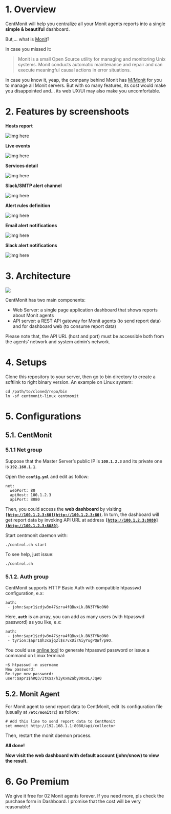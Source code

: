 # 1. Overview

CentMonit will help you centralize all your Monit agents reports into a single **simple & beautiful** dashboard.

But,... what is [Monit](https://www.mmonit.com/monit/)?

In case you missed it:
> Monit is a small Open Source utility for managing and monitoring Unix systems. Monit conducts automatic maintenance and repair and can execute meaningful causal actions in error situations.

In case you know it, yeap, the company behind Monit has [M/Monit](https://www.mmonit.com) for you to manage all Monit servers. But with so many features, its cost would make you disappointed and... its web UX/UI may also make you uncomfortable.


# 2. Features by screenshoots

**Hosts report**

![img here](demo/cm1.png)

**Live events**

![img here](demo/cm2.png)

**Services detail**

![![img here]()](demo/cm3.png)

**Slack/SMTP alert channel**

![![img here]()](demo/channel-form.png)

**Alert rules definition**

![![img here]()](demo/alert-rules.png)

**Email alert notifications**

![![img here]()](demo/mail-alert.png)

**Slack alert notifications**

![![img here]()](demo/slack-alert.png)

# 3. Architecture

![](demo/arch.png)


CentMonit has two main components:



*   Web Server: a single page application dashboard that shows reports about Monit agents
*   API server: a REST API gateway for Monit agents (to send report data) and for dashboard web (to consume report data)

Please note that, the API URL (host and port) must be accessible both from the agents’ network and system admin’s network.

# 4. Setups

Clone this repository to your server, then go to bin directory to create a softlink to right binary version.
An example on Linux system:
```
cd /path/to/cloned/repo/bin
ln -sf centmonit-linux centmonit
```


# 5. Configurations


## 5.1. CentMonit


### 5.1.1 Net group

Suppose that the Master Server’s public IP is **<code>100.1.2.3</code>** and its private one is **<code>192.168.1.1</code>**.

Open the **<code>config.yml</code>** and edit as follow:


```
net:
  webPort: 80
  apiHost: 100.1.2.3
  apiPort: 8080
```


Then, you could access the **web dashboard** by visiting **<code>[http://100.1.2.3:80](http://100.1.2.3:80)</code>**. In turn, the dashboard will get report data by invoking API URL at address **<code>[http://100.1.2.3:8080](http://100.1.2.3:8080)</code>**.

Start centmonit daemon with:


```
./control.sh start
```


To see help, just issue:


```
./control.sh
```



### 5.1.2. Auth group

CentMonit supports HTTP Basic Auth with compatible htpasswd configuration, e.x:


```
auth:
 - john:$apr1$zdjw3n47$zra4fQBwxLk.BN3TYNoON0
```


Here, **<code>auth</code>** is an array, you can add as many users (with htpasswd password) as you like, e.x:


```
auth:
 - john:$apr1$zdjw3n47$zra4fQBwxLk.BN3TYNoON0
 - tyrion:$apr1$h3xajq2l$s7vxDirAiyYugPQWf/p9O.
```


You could use [online tool](https://www.web2generators.com/apache-tools/htpasswd-generator) to generate htpasswd password or issue a command on Linux terminal:


```
~$ htpasswd -n username
New password:
Re-type new password:
user:$apr1$hRQ3/ItK$z/hIyKxm2aby00x0L/JqA0
```



## 5.2. Monit Agent

For Monit agent to send report data to CentMonit, edit its configuration file (usually at **<code>/etc/monitrc</code>**) as follow:


```
# Add this line to send report data to CentMonit
set mmonit http://192.168.1.1:8080/api/collector
```


Then, restart the monit daemon process.

**All done!**

**Now visit the web dashboard with default account (john/snow) to view the result.**


# 6. Go Premium

We give it free for 02 Monit agents forever.
If you need more, pls check the purchase form in Dashboard.
I promise that the cost will be very reasonable!
